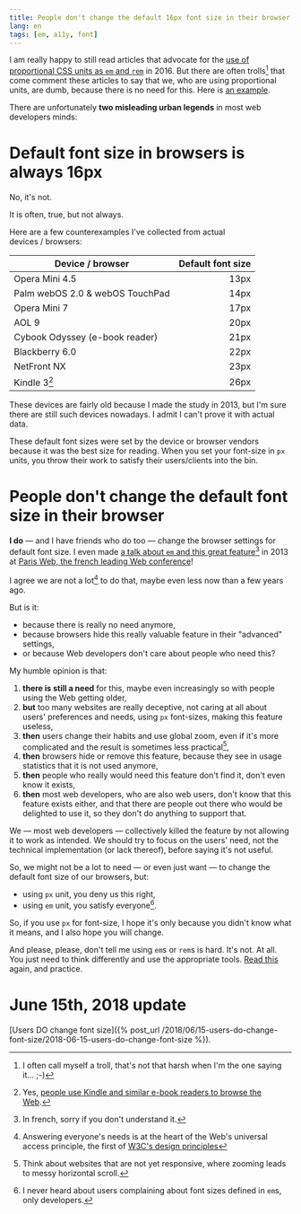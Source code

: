 ```yaml
---
title: People don't change the default 16px font size in their browser
lang: en
tags: [em, a11y, font]
---
```


I am really happy to still read articles that advocate for the [use of proportional CSS units as `em` and `rem`](http://zellwk.com/blog/rem-vs-em/) in 2016. But there are often trolls[^troll] that come comment these articles to say that we, who are using proportional units, are dumb, because there is no need for this. Here is [an example](http://zellwk.com/blog/rem-vs-em/#comment-2547145640).

[^troll]: I often call myself a troll, that's not that harsh when I'm the one saying it… ;-)

There are unfortunately **two misleading urban legends** in most web developers minds:

# Default font size in browsers is always 16px

No, it's not.

It is often, true, but not always.

Here are a few counterexamples I've collected from actual devices / browsers:

| Device / browser                | Default font size |
|---------------------------------|------------------:|
| Opera Mini 4.5                  |              13px |
| Palm webOS 2.0 & webOS TouchPad |              14px |
| Opera Mini 7                    |              17px |
| AOL 9                           |              20px |
| Cybook Odyssey (e-book reader)  |              21px |
| Blackberry 6.0                  |              22px |
| NetFront NX                     |              23px |
| Kindle 3[^kindle]               |              26px |

[^kindle]: Yes, [people use Kindle and similar e-book readers to browse the Web](https://www.google.fr/search?q=kindle+web+font+size).

These devices are fairly old because I made the study in 2013, but I'm sure there are still such devices nowadays. I admit I can't prove it with actual data.

These default font sizes were set by the device or browser vendors because it was the best size for reading. When you set your font-size in `px` units, you throw their work to satisfy their users/clients into the bin.

# People don't change the default font size in their browser

**I do** — and I have friends who do too — change the browser settings for default font size. I even made [a talk about `em` and this great feature](http://lanyrd.com/2013/parisweb/sckdfg/)[^french] in 2013 at [Paris Web, the french leading Web conference](http://www.paris-web.fr/)!

[^french]: In french, sorry if you don't understand it.

I agree we are not a lot[^everyone] to do that, maybe even less now than a few years ago.

[^everyone]: Answering everyone's needs is at the heart of the Web's universal access principle, the first of [W3C's design principles](https://www.w3.org/Consortium/mission#principles)

But is it:

- because there is really no need anymore,
- because browsers hide this really valuable feature in their "advanced" settings,
- or because Web developers don't care about people who need this?

My humble opinion is that:

1. **there is still a need** for this, maybe even increasingly so with people using the Web getting older,
2. **but** too many websites are really deceptive, not caring at all about users' preferences and needs, using `px` font-sizes, making this feature useless,
3. **then** users change their habits and use global zoom, even if it's more complicated and the result is sometimes less practical[^scroll],
4. **then** browsers hide or remove this feature, because they see in usage statistics that it is not used anymore,
5. **then** people who really would need this feature don't find it, don't even know it exists,
6. **then** most web developers, who are also web users, don't know that this feature exists either, and that there are people out there who would be delighted to use it, so they don't do anything to support that.

[^scroll]: Think about websites that are not yet responsive, where zooming leads to messy horizontal scroll.

We — most web developers — collectively killed the feature by not allowing it to work as intended. We should try to focus on the users' need, not the technical implementation (or lack thereof), before saying it's not useful.

So, we might not be a lot to need — or even just want — to change the default font size of our browsers, but:

- using `px` unit, you deny us this right,
- using `em` unit, you satisfy everyone[^usersagainstem].

[^usersagainstem]: I never heard about users complaining about font sizes defined in `em`s, only developers.

So, if you use `px` for font-size, I hope it's only because you didn't know what it means, and I also hope you will change.

And please, please, don't tell me using `em`s or `rem`s is hard. It's not. At all. You just need to think differently and use the appropriate tools. [Read this](http://zellwk.com/blog/rem-vs-em/) again, and practice.

# June 15th, 2018 update

[Users DO change font size]({% post_url /2018/06/15-users-do-change-font-size/2018-06-15-users-do-change-font-size %}).
